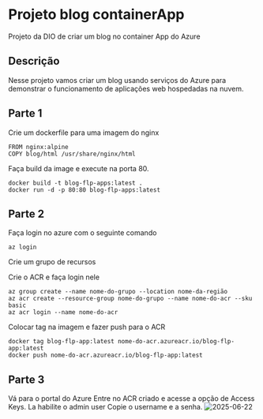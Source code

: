 # Projeto blog containerApp
Projeto da DIO de criar um blog no container App do Azure

## Descrição
Nesse projeto vamos criar um blog usando serviços do Azure para demonstrar o funcionamento de aplicações web hospedadas na nuvem.

 ## Parte 1
 Crie um dockerfile para uma imagem do nginx
 
```More actions
FROM nginx:alpine
COPY blog/html /usr/share/nginx/html
```
Faça build da image e execute na porta 80.
```More actions
docker build -t blog-flp-apps:latest .
docker run -d -p 80:80 blog-flp-apps:latest
```
## Parte 2
Faça login no azure com o seguinte comando
```
az login
```
Crie um grupo de recursos

Crie o ACR e faça login nele
```
az group create --name nome-do-grupo --location nome-da-região
az acr create --resource-group nome-do-grupo --name nome-do-acr --sku basic
az acr login --name nome-do-acr
```
Colocar tag na imagem e fazer push para o ACR
```
docker tag blog-flp-app:latest nome-do-acr.azureacr.io/blog-flp-app:latest
docker push nome-do-acr.azureacr.io/blog-flp-app:latest
```
## Parte 3
Vá para o portal do Azure
Entre no ACR criado e acesse a opção de Access Keys.
La habilite o admin user
Copie o username e a senha.
![2025-06-22](https://github.com/user-attachments/assets/8e7a3186-3c31-4a0a-ae93-4ec5fa3c2178)


